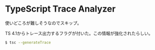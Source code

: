 # TypeScript Trace Analyzer

使いどころが難しそうなのでスキップ。

TS 4.1からトレース出力するフラグが付いた。この情報が強化されたらしい。

```bash
$ tsc --generateTrace
```
